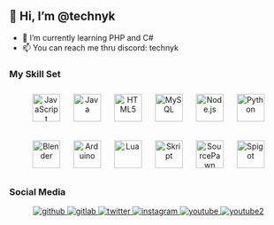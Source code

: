 ## 👋 Hi, I’m @technyk
- 🌱 I’m currently learning PHP and C#
- 📫 You can reach me thru discord: technyk

### My Skill Set  

<div align="center">  
<a href="https://www.javascript.com/" target="_blank"><img style="margin: 10px" src="https://profilinator.rishav.dev/skills-assets/javascript-original.svg" alt="JavaScript" height="50" /></a>
<a href="https://www.java.com/" target="_blank"><img style="margin: 10px" src="https://profilinator.rishav.dev/skills-assets/java-original-wordmark.svg" alt="Java" height="50" /></a>
<a href="https://en.wikipedia.org/wiki/HTML5" target="_blank"><img style="margin: 10px" src="https://profilinator.rishav.dev/skills-assets/html5-original-wordmark.svg" alt="HTML5" height="50" /></a>
<a href="https://www.mysql.com/" target="_blank"><img style="margin: 10px" src="https://profilinator.rishav.dev/skills-assets/mysql-original-wordmark.svg" alt="MySQL" height="50" /></a>
<a href="https://nodejs.org/" target="_blank"><img style="margin: 10px" src="https://profilinator.rishav.dev/skills-assets/nodejs-original-wordmark.svg" alt="Node.js" height="50" /></a>
<a href="https://www.python.org/" target="_blank"><img style="margin: 10px" src="https://profilinator.rishav.dev/skills-assets/python-original.svg" alt="Python" height="50" /></a>
  
<a href="https://www.blender.org/" target="_blank"><img style="margin: 10px" src="https://profilinator.rishav.dev/skills-assets/blender_community_badge_white.svg" alt="Blender" height="50" /></a>
<a href="https://www.arduino.cc/" target="_blank"><img style="margin: 10px" src="https://profilinator.rishav.dev/skills-assets/arduino.png" alt="Arduino" height="50" /></a>
<a href="https://www.lua.org/" target="_blank"><img style="margin: 10px" src="https://upload.wikimedia.org/wikipedia/commons/thumb/c/cf/Lua-Logo.svg/200px-Lua-Logo.svg.png" alt="Lua" height="50" /></a>
<a href="https://github.com/SkriptLang" target="_blank"><img style="margin: 10px" src="https://avatars.githubusercontent.com/u/39464898?s=200&v=4" alt="Skript" height="50" /></a>
<a href="https://github.com/alliedmodders/sourcepawn" target="_blank"><img style="margin: 10px" src="https://github.com/technyk/technyk/assets/54066232/7bfc1dd3-9bd6-4066-ba26-e77de542b3ba" alt="SourcePawn" height="50" /></a>
<a href="https://www.spigotmc.org/" target="_blank"><img style="margin: 10px" src="https://static.spigotmc.org/img/spigot.png" alt="Spigot" height="50" /></a>
</div>


### Social Media

<div align="center">
<a href="https://github.com/technyk" target="_blank">
<img src=https://img.shields.io/badge/github-%2324292e.svg?&style=for-the-badge&logo=github&logoColor=white alt=github style="margin-bottom: 5px;" />
</a>
<a href="https://gitlab.com/technyk" target="_blank">
<img src=https://img.shields.io/badge/gitlab-330F63.svg?&style=for-the-badge&logo=gitlab&logoColor=white alt=gitlab style="margin-bottom: 5px;" />
</a>
<a href="https://twitter.com/technyk1" target="_blank">
<img src=https://img.shields.io/badge/twitter-%2300acee.svg?&style=for-the-badge&logo=twitter&logoColor=white alt=twitter style="margin-bottom: 5px;" />
</a>
<a href="https://instagram.com/technykgs" target="_blank">
<img src=https://img.shields.io/badge/instagram-%23000000.svg?&style=for-the-badge&logo=instagram&logoColor=white alt=instagram style="margin-bottom: 5px;" />
</a>
<a href="https://www.youtube.com/technyk" target="_blank">
<img src=https://img.shields.io/badge/youtube-%23EE4831.svg?&style=for-the-badge&logo=youtube&logoColor=white alt=youtube style="margin-bottom: 5px;" />
</a>  
<a href="https://www.youtube.com/channel/UCipxRmpUQpJsG9gvVMIOXmw" target="_blank">
<img src=https://img.shields.io/badge/youtube_2-%23EE4831.svg?&style=for-the-badge&logo=youtube&logoColor=white alt=youtube2 style="margin-bottom: 5px;" />
</a>  

</div>  
